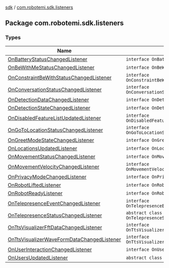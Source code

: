 [sdk](../index.md) / [com.robotemi.sdk.listeners](./index.md)

## Package com.robotemi.sdk.listeners

### Types

| Name | Summary |
|---|---|
| [OnBatteryStatusChangedListener](-on-battery-status-changed-listener/index.md) | `interface OnBatteryStatusChangedListener` |
| [OnBeWithMeStatusChangedListener](-on-be-with-me-status-changed-listener/index.md) | `interface OnBeWithMeStatusChangedListener` |
| [OnConstraintBeWithStatusChangedListener](-on-constraint-be-with-status-changed-listener/index.md) | `interface OnConstraintBeWithStatusChangedListener` |
| [OnConversationStatusChangedListener](-on-conversation-status-changed-listener/index.md) | `interface OnConversationStatusChangedListener` |
| [OnDetectionDataChangedListener](-on-detection-data-changed-listener/index.md) | `interface OnDetectionDataChangedListener` |
| [OnDetectionStateChangedListener](-on-detection-state-changed-listener/index.md) | `interface OnDetectionStateChangedListener` |
| [OnDisabledFeatureListUpdatedListener](-on-disabled-feature-list-updated-listener/index.md) | `interface OnDisabledFeatureListUpdatedListener` |
| [OnGoToLocationStatusChangedListener](-on-go-to-location-status-changed-listener/index.md) | `interface OnGoToLocationStatusChangedListener` |
| [OnGreetModeStateChangedListener](-on-greet-mode-state-changed-listener/index.md) | `interface OnGreetModeStateChangedListener` |
| [OnLocationsUpdatedListener](-on-locations-updated-listener/index.md) | `interface OnLocationsUpdatedListener` |
| [OnMovementStatusChangedListener](-on-movement-status-changed-listener/index.md) | `interface OnMovementStatusChangedListener` |
| [OnMovementVelocityChangedListener](-on-movement-velocity-changed-listener/index.md) | `interface OnMovementVelocityChangedListener` |
| [OnPrivacyModeChangedListener](-on-privacy-mode-changed-listener/index.md) | `interface OnPrivacyModeChangedListener` |
| [OnRobotLiftedListener](-on-robot-lifted-listener/index.md) | `interface OnRobotLiftedListener` |
| [OnRobotReadyListener](-on-robot-ready-listener/index.md) | `interface OnRobotReadyListener` |
| [OnTelepresenceEventChangedListener](-on-telepresence-event-changed-listener/index.md) | `interface OnTelepresenceEventChangedListener` |
| [OnTelepresenceStatusChangedListener](-on-telepresence-status-changed-listener/index.md) | `abstract class OnTelepresenceStatusChangedListener` |
| [OnTtsVisualizerFftDataChangedListener](-on-tts-visualizer-fft-data-changed-listener/index.md) | `interface OnTtsVisualizerFftDataChangedListener` |
| [OnTtsVisualizerWaveFormDataChangedListener](-on-tts-visualizer-wave-form-data-changed-listener/index.md) | `interface OnTtsVisualizerWaveFormDataChangedListener` |
| [OnUserInteractionChangedListener](-on-user-interaction-changed-listener/index.md) | `interface OnUserInteractionChangedListener` |
| [OnUsersUpdatedListener](-on-users-updated-listener/index.md) | `abstract class OnUsersUpdatedListener` |
